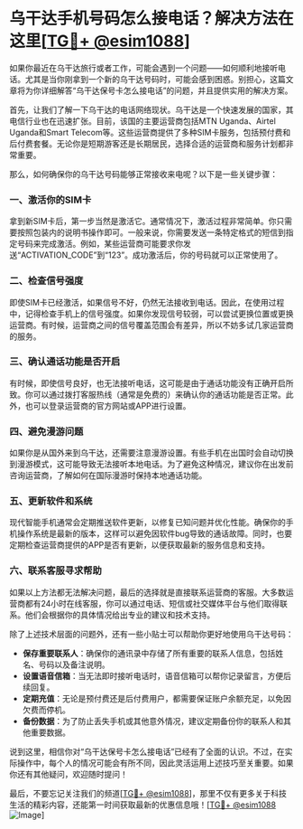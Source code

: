 # 乌干达手机号码怎么接电话？解决方法在这里[[TG💪+ @esim1088](https://t.me/s/esim1088)]

如果你最近在乌干达旅行或者工作，可能会遇到一个问题——如何顺利地接听电话。尤其是当你刚拿到一个新的乌干达号码时，可能会感到困惑。别担心，这篇文章将为你详细解答“乌干达保号卡怎么接电话”的问题，并且提供实用的解决方案。

首先，让我们了解一下乌干达的电话网络现状。乌干达是一个快速发展的国家，其电信行业也在迅速扩张。目前，该国的主要运营商包括MTN Uganda、Airtel Uganda和Smart Telecom等。这些运营商提供了多种SIM卡服务，包括预付费和后付费套餐。无论你是短期游客还是长期居民，选择合适的运营商和服务计划都非常重要。

那么，如何确保你的乌干达号码能够正常接收来电呢？以下是一些关键步骤：

### 一、激活你的SIM卡

拿到新SIM卡后，第一步当然是激活它。通常情况下，激活过程非常简单。你只需要按照包装内的说明书操作即可。一般来说，你需要发送一条特定格式的短信到指定号码来完成激活。例如，某些运营商可能要求你发送“ACTIVATION_CODE”到“123”。成功激活后，你的号码就可以正常使用了。

### 二、检查信号强度

即使SIM卡已经激活，如果信号不好，仍然无法接收到电话。因此，在使用过程中，记得检查手机上的信号强度。如果你发现信号较弱，可以尝试更换位置或更换运营商。有时候，运营商之间的信号覆盖范围会有差异，所以不妨多试几家运营商的服务。

### 三、确认通话功能是否开启

有时候，即使信号良好，也无法接听电话，这可能是由于通话功能没有正确开启所致。你可以通过拨打客服热线（通常是免费的）来确认你的通话功能是否正常。此外，也可以登录运营商的官方网站或APP进行设置。

### 四、避免漫游问题

如果你是从国外来到乌干达，还需要注意漫游设置。有些手机在出国时会自动切换到漫游模式，这可能导致无法接听本地电话。为了避免这种情况，建议你在出发前咨询运营商，了解如何在国际漫游时保持本地通话功能。

### 五、更新软件和系统

现代智能手机通常会定期推送软件更新，以修复已知问题并优化性能。确保你的手机操作系统是最新的版本，这样可以避免因软件bug导致的通话故障。同时，也要定期检查运营商提供的APP是否有更新，以便获取最新的服务信息和支持。

### 六、联系客服寻求帮助

如果以上方法都无法解决问题，最后的选择就是直接联系运营商的客服。大多数运营商都有24小时在线客服，你可以通过电话、短信或社交媒体平台与他们取得联系。他们会根据你的具体情况给出专业的建议和技术支持。

除了上述技术层面的问题外，还有一些小贴士可以帮助你更好地使用乌干达号码：

- **保存重要联系人**：确保你的通讯录中存储了所有重要的联系人信息，包括姓名、号码以及备注说明。
- **设置语音信箱**：当无法即时接听电话时，语音信箱可以帮你记录留言，方便后续回复。
- **定期充值**：无论是预付费还是后付费用户，都需要保证账户余额充足，以免因欠费而停机。
- **备份数据**：为了防止丢失手机或其他意外情况，建议定期备份你的联系人和其他重要数据。

说到这里，相信你对“乌干达保号卡怎么接电话”已经有了全面的认识。不过，在实际操作中，每个人的情况可能会有所不同，因此灵活运用上述技巧至关重要。如果你还有其他疑问，欢迎随时提问！

最后，不要忘记关注我们的频道[[TG💪+ @esim1088](https://t.me/s/esim1088)]，那里不仅有更多关于科技生活的精彩内容，还能第一时间获取最新的优惠信息哦！[[TG💪+ @esim1088](https://t.me/s/esim1088) ![Image](https://i.postimg.cc/4NQfJmqS/Snipaste-2025-05-13-00-14-12.png)]